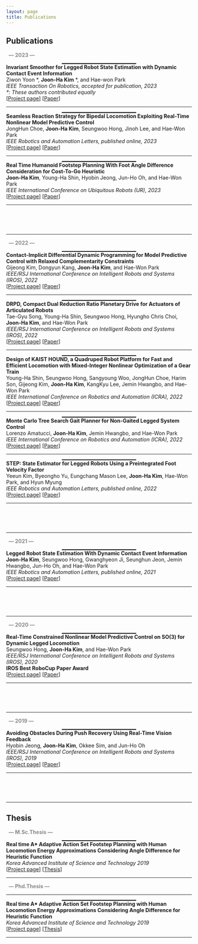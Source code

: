 ```yaml
---
layout: page
title: Publications
---
```


<style>
    .publication-container {
        text-align: center;
        max-width: 1000px; /* Maximum width for images */
        margin: 0 auto; /* Center align the container */
    }
    .publication-img {
        max-width: 100%; /* Ensure images do not exceed the container width */
        min-width: 200px; /* Minimum width for images */
        border: 1px solid #000; /* Add a border for clarity */
    }
</style>

<h2>Publications</h2>
<p style="color:#898989;"><b> &nbsp; &mdash; 2023 &mdash; </b></p>

<div class="publication-container">
    <a href="./projects/2023/InvariantSmoother/index.html">
        <img class="publication-img" src="./projects/2023/InvariantSmoother/InvariantSmoother_thumb.png" alt="" />
    </a>
</div>

<div>
    <b>Invariant Smoother for Legged Robot State Estimation with Dynamic Contact Event Information</b> <br> 
    Ziwon Yoon *, <b>Joon-Ha Kim</b> *, and Hae-won Park<br>
    <em> IEEE Transaction On Robotics, accepted for publication, 2023 </em> <br> 
    <em> *: These authors contributed equally </em> <br> 
    [<a href="./projects/2023/InvariantSmoother/index.html">Project page</a>] [<a href="https://ieeexplore.ieee.org/document/10301546">Paper</a>]
</div>



<hr>

<div class="publication-container">
<a href="./projects/2023/HumanoidNMPC/index.html"><img class="publication-img" src="./projects/2023/HumanoidNMPC/HumanoidNMPC_thumb.png" alt="" /></a>
</div>

<div>
<b>Seamless Reaction Strategy for Bipedal Locomotion Exploiting Real-Time Nonlinear Model Predictive Control</b> <br> 
			JongHun Choe, <b>Joon-Ha Kim</b>, Seungwoo Hong, Jinoh Lee, and Hae-Won Park<br> 
			<em> IEEE Robotics and Automation Letters, published online, 2023 </em> <br> 
			[<a href="./projects/2023/HumanoidNMPC/index.html">Project page</a>] [<a href="https://ieeexplore.ieee.org/document/10168974">Paper</a>]
</div>

<hr>

<div class="publication-container">
<a href="./projects/2023/FootstepPlanning/index.html"><img class="publication-img" src="./projects/2023/FootstepPlanning/FootstepPlanning_thumb.png" alt="" /></a>
</div>

<div>
<b>Real Time Humanoid Footstep Planning With Foot Angle Difference Consideration for Cost-To-Go Heuristic</b> <br> 
			<b>Joon-Ha Kim</b>, Young-Ha Shin, Hyobin Jeong, Jun-Ho Oh, and Hae-Won Park<br> 
			<em> IEEE International Conference on Ubiquitous Robots (UR), 2023 </em> <br> 
			[<a href="./projects/2023/FootstepPlanning/index.html">Project page</a>] [<a href="https://ieeexplore.ieee.org/abstract/document/10202504">Paper</a>]
</div>

<hr>

<br><br><br>

<hr>


<p style="color:#898989;"><b> &nbsp; &mdash; 2022 &mdash; </b></p>


<div class="publication-container">
    <a href="./projects/2022/CIDDP/index.html"><img class="publication-img" src="./projects/2022/CIDDP/CIDDP_thumb.png" alt="" /></a>
</div>

<div>
    <b>Contact-Implicit Differential Dynamic Programming for Model Predictive Control with Relaxed Complementarity Constraints</b> <br> 
			Gijeong Kim, Dongyun Kang, <b>Joon-Ha Kim</b>, and Hae-Won Park<br> 
			<em> IEEE/RSJ International Conference on Intelligent Robots and Systems (IROS), 2022 </em> <br> 
			[<a href="./projects/2022/CIDDP/index.html">Project page</a>] [<a href="https://ieeexplore.ieee.org/abstract/document/9981476">Paper</a>]
</div>

<hr>

<div class="publication-container">
<a href="./projects/2022/DRPD/index.html"><img class="publication-img" src="./projects/2022/DRPD/DRPD_thumb.png" alt="" /></a>
</div>

<div>
<b>DRPD, Compact Dual Reduction Ratio Planetary Drive for Actuators of Articulated Robots</b> <br> 
			Tae-Gyu Song, Young-Ha Shin, Seungwoo Hong, Hyungho Chris Choi, <b>Joon-Ha Kim</b>, and Hae-Won Park<br> 
			<em> IEEE/RSJ International Conference on Intelligent Robots and Systems (IROS), 2022 </em> <br> 
			[<a href="./projects/2022/DRPD/index.html">Project page</a>] [<a href="https://ieeexplore.ieee.org/abstract/document/9981201">Paper</a>]
</div>

<hr>

<div class="publication-container">
<a href="./projects/2022/HOUND/index.html"><img class="publication-img" src="./projects/2022/HOUND/HOUND_thumb.png" alt="" /></a>
</div>

<div>
<b>Design of KAIST HOUND, a Quadruped Robot Platform for Fast and Efficient Locomotion with Mixed-Integer Nonlinear Optimization of a Gear Train</b> <br> 
			Young-Ha Shin, Seungwoo Hong, Sangyoung Woo, JongHun Choe, Harim Son, Gijeong Kim, <b>Joon-Ha Kim</b>, KangKyu Lee, Jemin Hwangbo, and Hae-Won Park<br> 
			<em> IEEE International Conference on Robotics and Automation (ICRA), 2022 </em> <br> 
			[<a href="./projects/2022/HOUND/index.html">Project page</a>] [<a href="https://ieeexplore.ieee.org/abstract/document/9811755">Paper</a>]
</div>

<hr>

<div class="publication-container">
<a href="./projects/2022/MCTS/index.html"><img class="publication-img" src="./projects/2022/MCTS/MCTS_thumb.png" alt="" /></a>
</div>

<div>
<b>Monte Carlo Tree Search Gait Planner for Non-Gaited Legged System Control</b> <br> 
			Lorenzo Amatucci, <b>Joon-Ha Kim</b>, Jemin Hwangbo, and Hae-Won Park<br> 
			<em> IEEE International Conference on Robotics and Automation (ICRA), 2022 </em> <br> 
			[<a href="./projects/2022/MCTS/index.html">Project page</a>] [<a href="https://ieeexplore.ieee.org/abstract/document/9812421">Paper</a>]
</div>

<hr>

<div class="publication-container">
<a href="./projects/2022/STEP/index.html"><img class="publication-img" src="./projects/2022/STEP/STEP_thumb.png" alt="" /></a>
</div>

<div>
<b>STEP: State Estimator for Legged Robots Using a Preintegrated Foot Velocity Factor</b> <br> 
			Yeeun Kim, Byeongho Yu, Eungchang Mason Lee, <b>Joon-Ha Kim</b>, Hae-Won Park, and Hyun Myung<br> 
			<em> IEEE Robotics and Automation Letters, published online, 2022 </em> <br> 
			[<a href="./projects/2022/STEP/index.html">Project page</a>] [<a href="https://ieeexplore.ieee.org/abstract/document/9712415">Paper</a>]
</div>

<hr>

<br><br><br>

<hr>


<p style="color:#898989;"><b>&nbsp; &mdash; 2021 &mdash; </b></p>




<div class="publication-container">
<a href="./projects/2021/StateEstimation_on_Dynamic_Contact/index.html"><img class="publication-img" src="./projects/2021/StateEstimation_on_Dynamic_Contact/StateEstimation_on_Dynamic_Contact_thumb.png" alt="" /></a>
</div>

<div>
<b>Legged Robot State Estimation With Dynamic Contact Event Information</b> <br> 
			<b>Joon-Ha Kim</b>, Seungwoo Hong, Gwanghyeon Ji, Seunghun Jeon, Jemin Hwangbo, Jun-Ho Oh, and Hae-Won Park<br> 
			<em> IEEE Robotics and Automation Letters, published online, 2021 </em> <br> 
			[<a href="./projects/2021/StateEstimation_on_Dynamic_Contact/index.html">Project page</a>] [<a href="https://ieeexplore.ieee.org/abstract/document/9468900">Paper</a>]
</div>

<hr>

<br><br><br>

<hr>

<p style="color:#898989;"><b>&nbsp; &mdash; 2020 &mdash; </b></p>



<div class="publication-container">
<a href="./projects/2020/NMPCSO3/index.html"><img class="publication-img" src="./projects/2020/NMPCSO3/NMPCSO3_thumb.png" alt="" /></a>
</div>

<div>
<b>Real-Time Constrained Nonlinear Model Predictive Control on SO(3) for Dynamic Legged Locomotion</b> <br> 
			Seungwoo Hong, <b>Joon-Ha Kim</b>, and Hae-Won Park<br> 
			<em> IEEE/RSJ International Conference on Intelligent Robots and Systems (IROS), 2020 </em> <br>
            <b>IROS Best RoboCup Paper Award</b> <br>
			[<a href="./projects/2020/NMPCSO3/index.html">Project page</a>] [<a href="https://ieeexplore.ieee.org/abstract/document/9341447">Paper</a>]
</div>

<hr>

<br><br><br>

<hr>
<p style="color:#898989;"><b>&nbsp; &mdash; 2019 &mdash; </b></p>



<div class="publication-container">
<a href="./projects/2019/Humanoid_RealTimeVisionFeedback/index.html"><img class="publication-img" src="./projects/2019/Humanoid_RealTimeVisionFeedback/Humanoid_RealTimeVisionFeedback_thumb.png" alt="" /></a>
</div>

<div>
<b>Avoiding Obstacles During Push Recovery Using Real-Time Vision Feedback</b> <br> 
			Hyobin Jeong, <b>Joon-Ha Kim</b>, Okkee Sim, and Jun-Ho Oh<br> 
			<em> IEEE/RSJ International Conference on Intelligent Robots and Systems (IROS), 2019 </em> <br> 
			[<a href="./projects/2019/Humanoid_RealTimeVisionFeedback/index.html">Project page</a>] [<a href="https://ieeexplore.ieee.org/document/8968009">Paper</a>]
</div>

<hr>

<br><br><br>

<hr>

<h2>Thesis</h2>

<p style="color:#898989;"><b>&nbsp; &mdash; M.Sc.Thesis &mdash; </b></p>



<div class="publication-container">
<a href="./projects/Thesis/MSc_Thesis/index.html"><img class="publication-img" src="./projects/Thesis/MSc_Thesis/MSc_Thesis_thumb.png" alt="" /></a>
</div>

<div>
<b>Real time A* Adaptive Action Set Footstep Planning with Human Locomotion Energy Approximations Considering Angle Difference for Heuristic Function</b> <br> 
			<em> Korea Advanced Institute of Science and Technology 2019 </em> <br> 
			[<a href="./projects/Thesis/MSc_Thesis/index.html">Project page</a>] [<a href="./projects/Thesis/MSc_Thesis/MSc_Thesis.pdf">Thesis</a>]
</div>

<hr>


	

<p style="color:#898989;"><b>&nbsp; &mdash; Phd.Thesis &mdash; </b></p>

<hr>

<div class="publication-container">
<a href="./projects/Thesis/MSc_Thesis/index.html"><img class="publication-img" src="./projects/Thesis/MSc_Thesis/MSc_Thesis_thumb.png" alt="" /></a>
</div>

<div>
<b>Real time A* Adaptive Action Set Footstep Planning with Human Locomotion Energy Approximations Considering Angle Difference for Heuristic Function</b> <br> 
			<em> Korea Advanced Institute of Science and Technology 2019 </em> <br> 
			[<a href="./projects/Thesis/MSc_Thesis/index.html">Project page</a>] [<a href="./projects/Thesis/MSc_Thesis/MSc_Thesis.pdf">Thesis</a>]
</div>

<hr>
